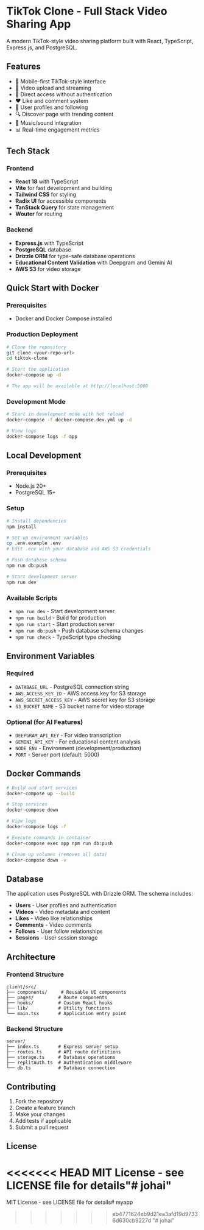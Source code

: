 # TikTok Clone - Full Stack Video Sharing App

A modern TikTok-style video sharing platform built with React, TypeScript, Express.js, and PostgreSQL.

## Features

- 📱 Mobile-first TikTok-style interface
- 🎥 Video upload and streaming
- 👤 Direct access without authentication
- ❤️ Like and comment system
- 👥 User profiles and following
- 🔍 Discover page with trending content
- 🎵 Music/sound integration
- 📊 Real-time engagement metrics

## Tech Stack

### Frontend
- **React 18** with TypeScript
- **Vite** for fast development and building
- **Tailwind CSS** for styling
- **Radix UI** for accessible components
- **TanStack Query** for state management
- **Wouter** for routing

### Backend
- **Express.js** with TypeScript
- **PostgreSQL** database
- **Drizzle ORM** for type-safe database operations
- **Educational Content Validation** with Deepgram and Gemini AI
- **AWS S3** for video storage

## Quick Start with Docker

### Prerequisites
- Docker and Docker Compose installed

### Production Deployment
```bash
# Clone the repository
git clone <your-repo-url>
cd tiktok-clone

# Start the application
docker-compose up -d

# The app will be available at http://localhost:5000
```

### Development Mode
```bash
# Start in development mode with hot reload
docker-compose -f docker-compose.dev.yml up -d

# View logs
docker-compose logs -f app
```

## Local Development

### Prerequisites
- Node.js 20+
- PostgreSQL 15+

### Setup
```bash
# Install dependencies
npm install

# Set up environment variables
cp .env.example .env
# Edit .env with your database and AWS S3 credentials

# Push database schema
npm run db:push

# Start development server
npm run dev
```

### Available Scripts
- `npm run dev` - Start development server
- `npm run build` - Build for production
- `npm run start` - Start production server
- `npm run db:push` - Push database schema changes
- `npm run check` - TypeScript type checking

## Environment Variables

### Required
- `DATABASE_URL` - PostgreSQL connection string
- `AWS_ACCESS_KEY_ID` - AWS access key for S3 storage
- `AWS_SECRET_ACCESS_KEY` - AWS secret key for S3 storage
- `S3_BUCKET_NAME` - S3 bucket name for video storage

### Optional (for AI Features)
- `DEEPGRAM_API_KEY` - For video transcription
- `GEMINI_API_KEY` - For educational content analysis
- `NODE_ENV` - Environment (development/production)
- `PORT` - Server port (default: 5000)

## Docker Commands

```bash
# Build and start services
docker-compose up --build

# Stop services
docker-compose down

# View logs
docker-compose logs -f

# Execute commands in container
docker-compose exec app npm run db:push

# Clean up volumes (removes all data)
docker-compose down -v
```

## Database

The application uses PostgreSQL with Drizzle ORM. The schema includes:

- **Users** - User profiles and authentication
- **Videos** - Video metadata and content
- **Likes** - Video like relationships
- **Comments** - Video comments
- **Follows** - User follow relationships
- **Sessions** - User session storage

## Architecture

### Frontend Structure
```
client/src/
├── components/     # Reusable UI components
├── pages/         # Route components
├── hooks/         # Custom React hooks
├── lib/           # Utility functions
└── main.tsx       # Application entry point
```

### Backend Structure
```
server/
├── index.ts       # Express server setup
├── routes.ts      # API route definitions
├── storage.ts     # Database operations
├── replitAuth.ts  # Authentication middleware
└── db.ts          # Database connection
```

## Contributing

1. Fork the repository
2. Create a feature branch
3. Make your changes
4. Add tests if applicable
5. Submit a pull request

## License

<<<<<<< HEAD
MIT License - see LICENSE file for details"# johai" 
=======
MIT License - see LICENSE file for details# myapp
>>>>>>> eb4771624eb9d21ea3afd19d97336d630cb9227d
"# johai" 
